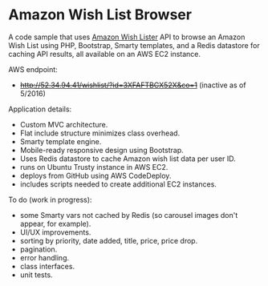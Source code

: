 # Amazon Wish List Browser

A code sample that uses <a href="http://doitlikejustin.github.io/amazon-wish-lister/">Amazon Wish Lister</a> API to browse an Amazon Wish List using PHP, Bootstrap, Smarty templates, and a Redis datastore for caching API results, all available on an AWS EC2 instance.

AWS endpoint:
- ~~http://52.34.94.41/wishlist/?id=3XFAFTBCX52X&co=1~~ (inactive as of 5/2016)

Application details:
- Custom MVC architecture.
- Flat include structure minimizes class overhead.
- Smarty template engine.
- Mobile-ready responsive design using Bootstrap.
- Uses Redis datastore to cache Amazon wish list data per user ID.
- runs on Ubuntu Trusty instance in AWS EC2.
- deploys from GitHub using AWS CodeDeploy.
- includes scripts needed to create additional EC2 instances.

To do (work in progress):
- some Smarty vars not cached by Redis (so carousel images don't appear, for example).
- UI/UX improvements.
- sorting by priority, date added, title, price, price drop.
- pagination.
- error handling.
- class interfaces.
- unit tests.
